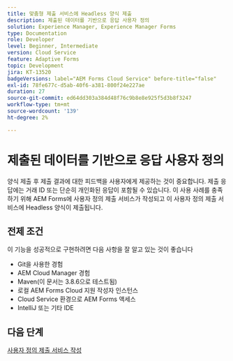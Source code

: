 ```yaml
---
title: 맞춤형 제출 서비스에 Headless 양식 제출
description: 제출된 데이터를 기반으로 응답 사용자 정의
solution: Experience Manager, Experience Manager Forms
type: Documentation
role: Developer
level: Beginner, Intermediate
version: Cloud Service
feature: Adaptive Forms
topic: Development
jira: KT-13520
badgeVersions: label="AEM Forms Cloud Service" before-title="false"
exl-id: 78fe677c-d5ab-40f6-a381-800f24e227ae
duration: 27
source-git-commit: ed64dd303a384d48f76c9b8e8e925f5d3b8f3247
workflow-type: tm+mt
source-wordcount: '139'
ht-degree: 2%

---
```


# 제출된 데이터를 기반으로 응답 사용자 정의

양식 제출 후 제출 결과에 대한 피드백을 사용자에게 제공하는 것이 중요합니다. 제출 응답에는 거래 ID 또는 단순히 개인화된 응답이 포함될 수 있습니다. 이 사용 사례를 충족하기 위해 AEM Forms에 사용자 정의 제출 서비스가 작성되고 이 사용자 정의 제출 서비스에 Headless 양식이 제출됩니다.

## 전제 조건

이 기능을 성공적으로 구현하려면 다음 사항을 잘 알고 있는 것이 좋습니다

* Git을 사용한 경험
* AEM Cloud Manager 경험
* Maven(이 문서는 3.8.6으로 테스트됨)
* 로컬 AEM Forms Cloud 지원 작성자 인스턴스
* Cloud Service 환경으로 AEM Forms 액세스
* IntelliJ 또는 기타 IDE


## 다음 단계

[사용자 정의 제출 서비스 작성](./custom-submit-service.md)
